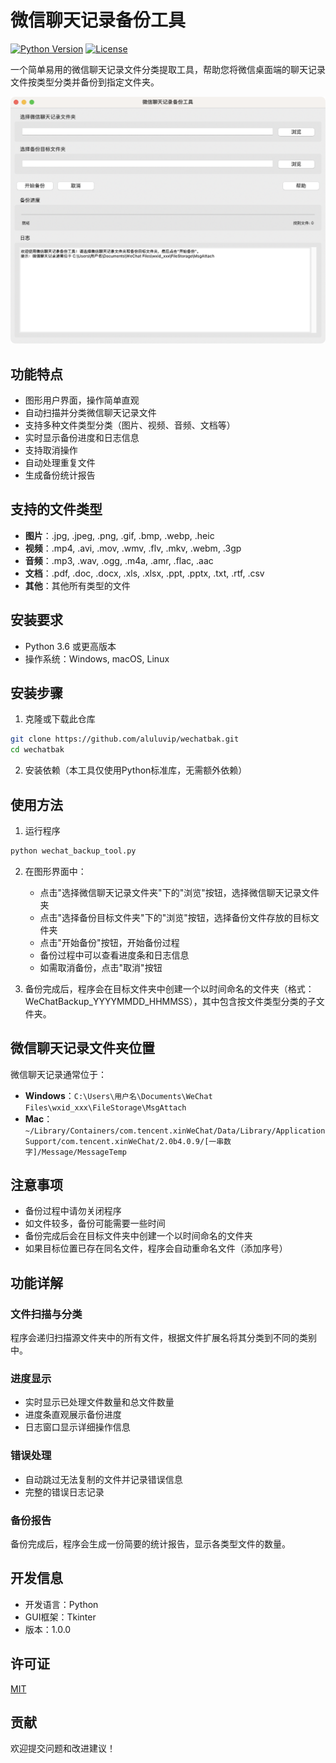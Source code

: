 # 微信聊天记录备份工具

[![Python Version](https://img.shields.io/badge/python-3.6%2B-blue)](https://www.python.org/downloads/)
[![License](https://img.shields.io/badge/license-MIT-green)](LICENSE)

一个简单易用的微信聊天记录文件分类提取工具，帮助您将微信桌面端的聊天记录文件按类型分类并备份到指定文件夹。

![工具截图](/img/image.png)

## 功能特点

- 图形用户界面，操作简单直观
- 自动扫描并分类微信聊天记录文件
- 支持多种文件类型分类（图片、视频、音频、文档等）
- 实时显示备份进度和日志信息
- 支持取消操作
- 自动处理重复文件
- 生成备份统计报告

## 支持的文件类型

- **图片**：.jpg, .jpeg, .png, .gif, .bmp, .webp, .heic
- **视频**：.mp4, .avi, .mov, .wmv, .flv, .mkv, .webm, .3gp
- **音频**：.mp3, .wav, .ogg, .m4a, .amr, .flac, .aac
- **文档**：.pdf, .doc, .docx, .xls, .xlsx, .ppt, .pptx, .txt, .rtf, .csv
- **其他**：其他所有类型的文件

## 安装要求

- Python 3.6 或更高版本
- 操作系统：Windows, macOS, Linux

## 安装步骤

1. 克隆或下载此仓库

```bash
git clone https://github.com/aluluvip/wechatbak.git
cd wechatbak
```

2. 安装依赖（本工具仅使用Python标准库，无需额外依赖）

## 使用方法

1. 运行程序

```bash
python wechat_backup_tool.py
```

2. 在图形界面中：
   - 点击"选择微信聊天记录文件夹"下的"浏览"按钮，选择微信聊天记录文件夹
   - 点击"选择备份目标文件夹"下的"浏览"按钮，选择备份文件存放的目标文件夹
   - 点击"开始备份"按钮，开始备份过程
   - 备份过程中可以查看进度条和日志信息
   - 如需取消备份，点击"取消"按钮

3. 备份完成后，程序会在目标文件夹中创建一个以时间命名的文件夹（格式：WeChatBackup_YYYYMMDD_HHMMSS），其中包含按文件类型分类的子文件夹。

## 微信聊天记录文件夹位置

微信聊天记录通常位于：

- **Windows**：`C:\Users\用户名\Documents\WeChat Files\wxid_xxx\FileStorage\MsgAttach`
- **Mac**：`~/Library/Containers/com.tencent.xinWeChat/Data/Library/Application Support/com.tencent.xinWeChat/2.0b4.0.9/[一串数字]/Message/MessageTemp`

## 注意事项

- 备份过程中请勿关闭程序
- 如文件较多，备份可能需要一些时间
- 备份完成后会在目标文件夹中创建一个以时间命名的文件夹
- 如果目标位置已存在同名文件，程序会自动重命名文件（添加序号）

## 功能详解

### 文件扫描与分类

程序会递归扫描源文件夹中的所有文件，根据文件扩展名将其分类到不同的类别中。

### 进度显示

- 实时显示已处理文件数量和总文件数量
- 进度条直观展示备份进度
- 日志窗口显示详细操作信息

### 错误处理

- 自动跳过无法复制的文件并记录错误信息
- 完整的错误日志记录

### 备份报告

备份完成后，程序会生成一份简要的统计报告，显示各类型文件的数量。

## 开发信息

- 开发语言：Python
- GUI框架：Tkinter
- 版本：1.0.0

## 许可证

[MIT](LICENSE)

## 贡献

欢迎提交问题和改进建议！